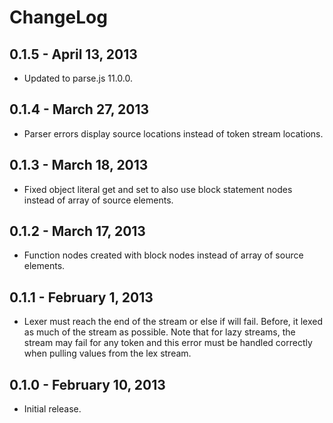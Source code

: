 # ChangeLog #

## 0.1.5 - April 13, 2013 ##
* Updated to parse.js 11.0.0.

## 0.1.4 - March 27, 2013 ##
* Parser errors display source locations instead of token stream locations.

## 0.1.3 - March 18, 2013 ##
* Fixed object literal get and set to also use block statement nodes instead of
  array of source elements.

## 0.1.2 - March 17, 2013 ##
* Function nodes created with block nodes instead of array of source elements.

## 0.1.1 - February 1, 2013 ##
* Lexer must reach the end of the stream or else if will fail. Before, it lexed
  as much of the stream as possible. Note that for lazy streams, the stream
  may fail for any token and this error must be handled correctly when pulling
  values from the lex stream.

## 0.1.0 - February 10, 2013 ##
* Initial release.
